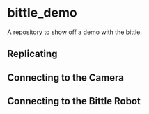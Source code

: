 # bittle_demo
A repository to show off a demo with the bittle.

## Replicating

## Connecting to the Camera

## Connecting to the Bittle Robot
